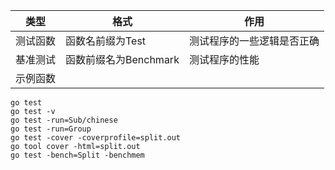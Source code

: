 |类型 |格式 |作用|
|---|---|---|
|测试函数|函数名前缀为Test|测试程序的一些逻辑是否正确|
|基准测试|函数前缀名为Benchmark|测试程序的性能|
|示例函数|||

```Shell
go test
go test -v
go test -run=Sub/chinese
go test -run=Group
go test -cover -coverprofile=split.out
go tool cover -html=split.out 
go test -bench=Split -benchmem
```